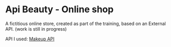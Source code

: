 # Api Beauty - Online shop

A fictitious online store, created as part of the training, based on an External API.
(work is still in progress)

API I used:
[Makeup API](https://makeup-api.herokuapp.com/)